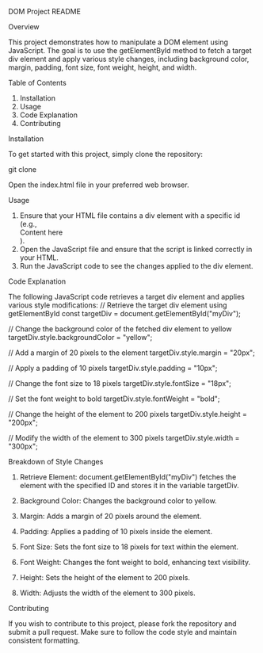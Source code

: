 
DOM Project README

Overview

This project demonstrates how to manipulate a DOM element using JavaScript. The goal is to use the getElementById method to fetch a target div element and apply various style changes, including background color, margin, padding, font size, font weight, height, and width.

Table of Contents

1. Installation
2. Usage
3. Code Explanation
4. Contributing

Installation

To get started with this project, simply clone the repository:

git clone <repository-url>

Open the index.html file in your preferred web browser.

Usage

1. Ensure that your HTML file contains a div element with a specific id (e.g., <div id="myDiv">Content here</div>).
2. Open the JavaScript file and ensure that the script is linked correctly in your HTML.
3. Run the JavaScript code to see the changes applied to the div element.

Code Explanation

The following JavaScript code retrieves a target div element and applies various style modifications:
// Retrieve the target div element using getElementById
const targetDiv = document.getElementById("myDiv");

// Change the background color of the fetched div element to yellow
targetDiv.style.backgroundColor = "yellow";

// Add a margin of 20 pixels to the element
targetDiv.style.margin = "20px";

// Apply a padding of 10 pixels
targetDiv.style.padding = "10px";

// Change the font size to 18 pixels
targetDiv.style.fontSize = "18px";

// Set the font weight to bold
targetDiv.style.fontWeight = "bold";

// Change the height of the element to 200 pixels
targetDiv.style.height = "200px";

// Modify the width of the element to 300 pixels
targetDiv.style.width = "300px";

Breakdown of Style Changes

1. Retrieve Element: document.getElementById("myDiv") fetches the element with the specified ID and stores it in the variable targetDiv.

2. Background Color: Changes the background color to yellow.

3. Margin: Adds a margin of 20 pixels around the element.

4. Padding: Applies a padding of 10 pixels inside the element.

5. Font Size: Sets the font size to 18 pixels for text within the element.

6. Font Weight: Changes the font weight to bold, enhancing text visibility.

7. Height: Sets the height of the element to 200 pixels.

8. Width: Adjusts the width of the element to 300 pixels.

Contributing

If you wish to contribute to this project, please fork the repository and submit a pull request. Make sure to follow the code style and maintain consistent formatting.
